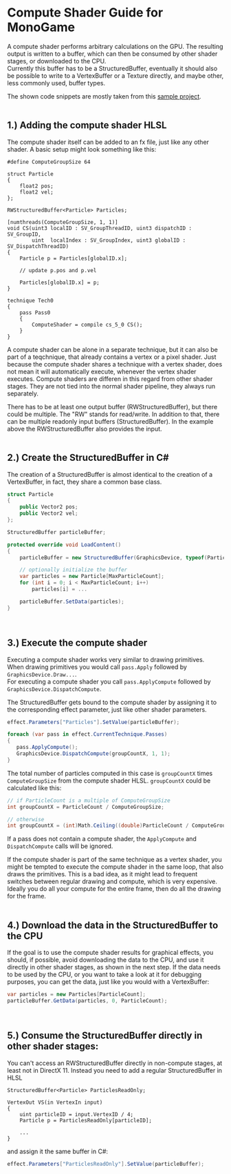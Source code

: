 # Compute Shader Guide for MonoGame

A compute shader performs arbitrary calculations on the GPU. The resulting output is written to a buffer, which can then be consumed by other shader stages, or downloaded to the CPU.<br>
Currently this buffer has to be a StructuredBuffer, eventually it should also be possible to write to a VertexBuffer or a Texture directly, and maybe other, less commonly used, buffer types.

The shown code snippets are mostly taken from this [sample project](https://github.com/cpt-max/MonoGame-Shader-Samples/tree/compute_gpu_particles).
<br><br>

## 1.) Adding the compute shader HLSL

The compute shader itself can be added to an fx file, just like any other shader. A basic setup might look something like this:

```HLSL
#define ComputeGroupSize 64

struct Particle
{
    float2 pos;
    float2 vel;
};

RWStructuredBuffer<Particle> Particles;

[numthreads(ComputeGroupSize, 1, 1)]
void CS(uint3 localID : SV_GroupThreadID, uint3 dispatchID : SV_GroupID,
        uint  localIndex : SV_GroupIndex, uint3 globalID : SV_DispatchThreadID)
{
    Particle p = Particles[globalID.x]; 
    
    // update p.pos and p.vel 
    
    Particles[globalID.x] = p; 
}

technique Tech0
{
    pass Pass0
    {
        ComputeShader = compile cs_5_0 CS();
    }
}
```
A compute shader can be alone in a separate technique, but it can also be part of a teqchnique, that already contains a vertex or a pixel shader. 
Just because the compute shader shares a technique with a vertex shader, does not mean it will automatically execute, whenever the vertex shader executes. 
Compute shaders are differen in this regard from other shader stages. They are not tied into the normal shader pipeline, they always run separately.

There has to be at least one output buffer (RWStructuredBuffer), but there could be multiple. The "RW" stands for read/write. In addition to that, there can be multiple readonly input buffers (StructuredBuffer). In the example above the RWStructuredBuffer also provides the input.
<br><br>


## 2.) Create the StructuredBuffer in C#

The creation of a StructuredBuffer is almost identical to the creation of a VertexBuffer, in fact, they share a common base class.

```C#
struct Particle
{
    public Vector2 pos;
    public Vector2 vel;
};

StructuredBuffer particleBuffer;

protected override void LoadContent()
{
    particleBuffer = new StructuredBuffer(GraphicsDevice, typeof(Particle), MaxParticleCount, BufferUsage.None, true);

    // optionally initialize the buffer
    var particles = new Particle[MaxParticleCount];
    for (int i = 0; i < MaxParticleCount; i++)
        particles[i] = ...

    particleBuffer.SetData(particles);
}
```
<br>


## 3.) Execute the compute shader

Executing a compute shader works very similar to drawing primitives.<br>
When drawing primitives you would call ```pass.Apply``` followed by ```GraphicsDevice.Draw...```.<br>
For executing a compute shader you call ```pass.ApplyCompute``` followed by ```GraphicsDevice.DispatchCompute```.

The StructuredBuffer gets bound to the compute shader by assigning it to the corresponding effect parameter, just like other shader parameters.

```C#
effect.Parameters["Particles"].SetValue(particleBuffer);

foreach (var pass in effect.CurrentTechnique.Passes)
{
   pass.ApplyCompute();
   GraphicsDevice.DispatchCompute(groupCountX, 1, 1);
}
```

The total number of particles computed in this case is ```groupCountX``` times ```ComputeGroupSize``` from the compute shader HLSL. 
```groupCountX``` could be calculated like this:

```C#
// if ParticleCount is a multiple of ComputeGroupSize
int groupCountX = ParticleCount / ComputeGroupSize;

// otherwise
int groupCountX = (int)Math.Ceiling((double)ParticleCount / ComputeGroupSize);
```

If a pass does not contain a compute shader, the ```ApplyCompute``` and ```DispatchCompute``` calls will be ignored.

If the compute shader is part of the same technique as a vertex shader, you might be tempted to execute the compute shader in the same loop, that also draws the primitives. 
This is a bad idea, as it might lead to frequent switches between regular drawing and compute, which is very expensive. Ideally you do all your compute for the entire frame, then do all the drawing for the frame.
<br><br>


## 4.) Download the data in the StructuredBuffer to the CPU

If the goal is to use the compute shader results for graphical effects, you should, if possible, avoid downloading the data to the CPU, and use it directly in other shader stages, as shown in the next step. 
If the data needs to be used by the CPU, or you want to take a look at it for debugging purposes, you can get the data, just like you would with a VertexBuffer:

```C#
var particles = new Particles[ParticleCount];
particleBuffer.GetData(particles, 0, ParticleCount);
```
<br>


## 5.) Consume the StructuredBuffer directly in other shader stages:

You can't access an RWStructuredBuffer directly in non-compute stages, at least not in DirectX 11. 
Instead you need to add a regular StructuredBuffer in HLSL

```HLSL
StructuredBuffer<Particle> ParticlesReadOnly;

VertexOut VS(in VertexIn input)
{
    uint particleID = input.VertexID / 4;
    Particle p = ParticlesReadOnly[particleID];
    
    ...
}
```

 and assign it the same buffer in C#:
 
```C#
effect.Parameters["ParticlesReadOnly"].SetValue(particleBuffer);
```




